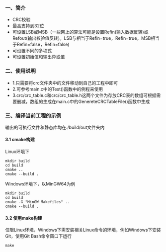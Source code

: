 ### 一、简介
- CRC校验
- 最高支持到32位
- 可设置LSB或MSB（一些网上的算法可能是设置Refin(输入数据反转)或Refout(输出校验值反转)。LSB与相当于Refin=true，Refin=true，MSB相当于Refin=false，Refin=false)
- 可设置不同的多项式
- 可设置初始值和输出异或值

### 二、使用说明
- 1.只需要将crc文件夹中的文件移动到自己的工程中即可
- 2.可参考main.c中的Test()函数中的例程来使用
- 3.crc/crc_table.c和crc/crc_table.h这两个文件为存放CRC表的数组可根据需要删减，数组的生成在main.c中的GenereteCRCTableFile()函数中生成

### 三、编译当前工程的示例
输出的可执行文件和静态库均在./build/out文件夹内
#### 3.1 cmake构建
Linux环境下

    mkdir build
    cd build
    cmake ..
    cmake --build .

Windows环境下，以MinGW64为例

    mkdir build
    cd build
    cmake -G "MinGW Makefiles" ..
    cmake --build .

#### 3.2 使用make构建
仅限Linux环境，Windows下需安装相关Linux命令的环境，例如Windows下安装Git，使用Git Bash命令窗口下运行

    make
